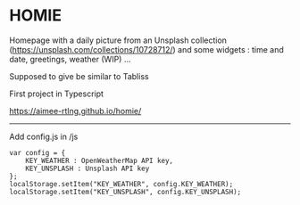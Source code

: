 # HOMIE
Homepage with a daily picture from an Unsplash collection (https://unsplash.com/collections/10728712/) and some widgets : time and date, greetings, weather (WIP) ...

Supposed to give be similar to Tabliss

First project in Typescript 

https://aimee-rtlng.github.io/homie/

*******************

Add config.js in /js

```
var config = {
    KEY_WEATHER : OpenWeatherMap API key,
    KEY_UNSPLASH : Unsplash API key
};
localStorage.setItem("KEY_WEATHER", config.KEY_WEATHER);  
localStorage.setItem("KEY_UNSPLASH", config.KEY_UNSPLASH);  
```
